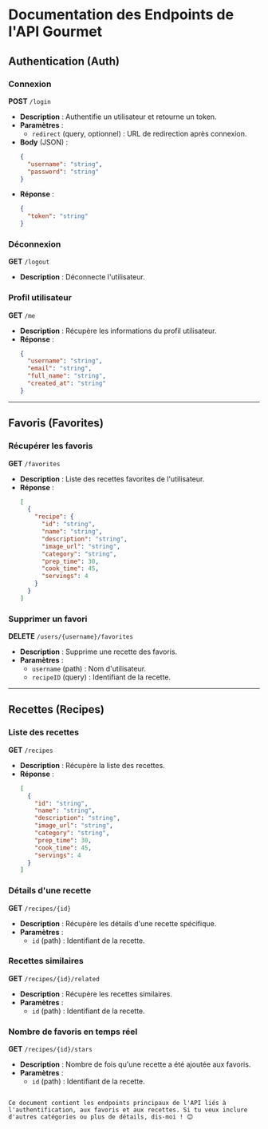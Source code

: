 
# Documentation des Endpoints de l'API Gourmet

## Authentication (Auth)

### Connexion
**POST** `/login`
- **Description** : Authentifie un utilisateur et retourne un token.
- **Paramètres** :
  - `redirect` (query, optionnel) : URL de redirection après connexion.
- **Body** (JSON) :
  ```json
  {
    "username": "string",
    "password": "string"
  }
  ```
- **Réponse** :
  ```json
  {
    "token": "string"
  }
  ```

### Déconnexion
**GET** `/logout`
- **Description** : Déconnecte l'utilisateur.

### Profil utilisateur
**GET** `/me`
- **Description** : Récupère les informations du profil utilisateur.
- **Réponse** :
  ```json
  {
    "username": "string",
    "email": "string",
    "full_name": "string",
    "created_at": "string"
  }
  ```

---

## Favoris (Favorites)

### Récupérer les favoris
**GET** `/favorites`
- **Description** : Liste des recettes favorites de l'utilisateur.
- **Réponse** :
  ```json
  [
    {
      "recipe": {
        "id": "string",
        "name": "string",
        "description": "string",
        "image_url": "string",
        "category": "string",
        "prep_time": 30,
        "cook_time": 45,
        "servings": 4
      }
    }
  ]
  ```

### Supprimer un favori
**DELETE** `/users/{username}/favorites`
- **Description** : Supprime une recette des favoris.
- **Paramètres** :
  - `username` (path) : Nom d'utilisateur.
  - `recipeID` (query) : Identifiant de la recette.

---

## Recettes (Recipes)

### Liste des recettes
**GET** `/recipes`
- **Description** : Récupère la liste des recettes.
- **Réponse** :
  ```json
  [
    {
      "id": "string",
      "name": "string",
      "description": "string",
      "image_url": "string",
      "category": "string",
      "prep_time": 30,
      "cook_time": 45,
      "servings": 4
    }
  ]
  ```

### Détails d'une recette
**GET** `/recipes/{id}`
- **Description** : Récupère les détails d'une recette spécifique.
- **Paramètres** :
  - `id` (path) : Identifiant de la recette.

### Recettes similaires
**GET** `/recipes/{id}/related`
- **Description** : Récupère les recettes similaires.
- **Paramètres** :
  - `id` (path) : Identifiant de la recette.

### Nombre de favoris en temps réel
**GET** `/recipes/{id}/stars`
- **Description** : Nombre de fois qu'une recette a été ajoutée aux favoris.
- **Paramètres** :
  - `id` (path) : Identifiant de la recette.

```

Ce document contient les endpoints principaux de l'API liés à l'authentification, aux favoris et aux recettes. Si tu veux inclure d'autres catégories ou plus de détails, dis-moi ! 😊